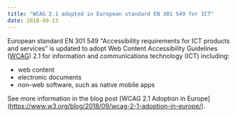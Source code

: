 ```yaml
---
title: "WCAG 2.1 adopted in European standard EN 301 549 for ICT"
date: 2018-09-13
---
```


European standard EN 301 549 "Accessibility requirements for ICT products and services" is updated to adopt Web Content Accessibility Guidelines ([WCAG]( https://www.w3.org/WAI/standards-guidelines/wcag/)) 2.1 for information and communications technology (ICT) including:
* web content
* electronic documents
* non-web software, such as native mobile apps

See more information in the blog post [WCAG 2.1 Adoption in Europe] (https://www.w3.org/blog/2018/09/wcag-2-1-adoption-in-europe/).

